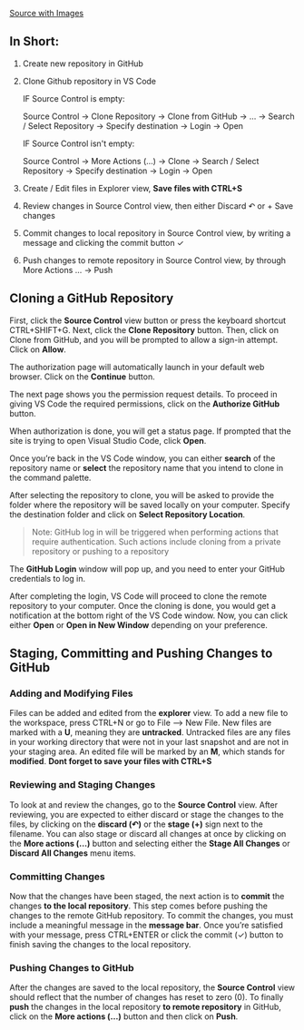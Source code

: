 [Source with Images](https://adamtheautomator.com/visual-studio-code-github/)

## In Short:
1. Create new repository in GitHub

2. Clone Github repository in VS Code

     IF Source Control is empty:
      
      Source Control -> Clone Repository -> Clone from GitHub -> … -> Search / Select Repository -> Specify destination -> Login -> Open

     IF Source Control isn't empty:
      
      Source Control -> More Actions \(…\) -> Clone -> Search / Select Repository -> Specify destination -> Login -> Open

3. Create / Edit files in Explorer view, **Save files with CTRL\+S**

4. Review changes in Source Control view, then either Discard ↶ or \+ Save changes

5. Commit changes to local repository in Source Control view, by writing a message and clicking the commit button ✓ 

6. Push changes to remote repository in Source Control view, by through More Actions … -> Push



## Cloning a GitHub Repository

First, click the **Source Control** view button or press the keyboard shortcut CTRL\+SHIFT\+G. Next, click the **Clone Repository** button. Then, click on Clone from GitHub, and you will be prompted to allow a sign-in attempt. Click on **Allow**.

The authorization page will automatically launch in your default web browser. Click on the **Continue** button.

The next page shows you the permission request details. To proceed in giving VS Code the required permissions, click on the **Authorize GitHub** button.

When authorization is done, you will get a status page. If prompted that the site is trying to open Visual Studio Code, click **Open**.

Once you’re back in the VS Code window, you can either **search** of the repository name or **select** the repository name that you intend to clone in the command palette. 

After selecting the repository to clone, you will be asked to provide the folder where the repository will be saved locally on your computer. Specify the destination folder and click on **Select Repository Location**.

>Note: GitHub log in will be triggered when performing actions that require authentication. Such actions include cloning from a private repository or pushing to a repository

The **GitHub Login** window will pop up, and you need to enter your GitHub credentials to log in.

After completing the login, VS Code will proceed to clone the remote repository to your computer. Once the cloning is done, you would get a notification at the bottom right of the VS Code window. Now, you can click either **Open** or **Open in New Window** depending on your preference.


## Staging, Committing and Pushing Changes to GitHub

### Adding and Modifying Files

Files can be added and edited from the **explorer** view. To add a new file to the workspace, press CTRL\+N or go to File —> New File. New files are marked with a **U**, meaning they are **untracked**. Untracked files are any files in your working directory that were not in your last snapshot and are not in your staging area. An edited file will be marked by an **M**, which stands for **modified**. **Dont forget to save your files with CTRL\+S**

### Reviewing and Staging Changes

To look at and review the changes, go to the **Source Control** view. After reviewing, you are expected to either discard or stage the changes to the files, by clicking on the **discard \(↶\)** or the **stage \(\+\)** sign next to the filename. You can also stage or discard all changes at once by clicking on the **More actions \(…\)** button and selecting either the **Stage All Changes** or **Discard All Changes** menu items. 

### Committing Changes

Now that the changes have been staged, the next action is to **commit** the changes **to the local repository**. This step comes before pushing the changes to the remote GitHub repository. To commit the changes, you must include a meaningful message in the **message bar**. Once you’re satisfied with your message, press CTRL\+ENTER or click the commit (✓) button to finish saving the changes to the local repository. 

### Pushing Changes to GitHub

After the changes are saved to the local repository, the **Source Control** view should reflect that the number of changes has reset to zero (0). To finally **push** the changes in the local repository **to remote repository** in GitHub, click on the **More actions \(…\)** button and then click on **Push**.


